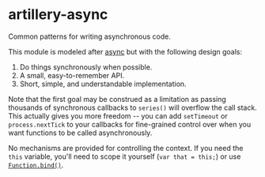 # artillery-async

Common patterns for writing asynchronous code.

This module is modeled after [async](https://npmjs.org/package/async) but with the following design goals:

1. Do things synchronously when possible.
1. A small, easy-to-remember API.
1. Short, simple, and understandable implementation.

Note that the first goal may be construed as a limitation as passing thousands of synchronous callbacks to `series()` will overflow the call stack. This actually gives you more freedom -- you can add `setTimeout` or `process.nextTick` to your callbacks for fine-grained control over when you want functions to be called asynchronously.

No mechanisms are provided for controlling the context. If you need the `this` variable, you'll need to scope it yourself (`var that = this;`) or use [`Function.bind()`](https://developer.mozilla.org/en-US/docs/JavaScript/Reference/Global_Objects/Function/bind).
